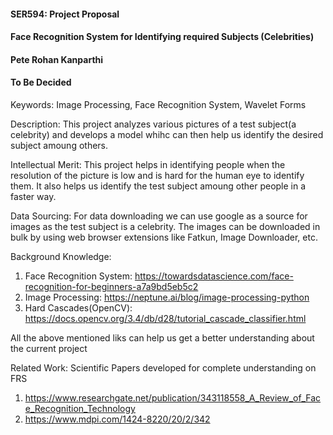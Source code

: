 #### SER594: Project Proposal
#### Face Recognition System for Identifying required Subjects (Celebrities)
#### Pete Rohan Kanparthi
#### To Be Decided

Keywords: Image Processing, Face Recognition System, Wavelet Forms

Description: This project analyzes various pictures of a test subject(a celebrity) and develops a model whihc can then help us identify the desired subject amoung others.

Intellectual Merit: This project helps in identifying people when the resolution of the picture is low and is hard for the human eye to identify them. 
It also helps us identify the test subject amoung other people in a faster way.

Data Sourcing: For data downloading we can use google as a source for images as the test subject is a celebrity. 
The images can be downloaded in bulk by using web browser extensions like Fatkun, Image Downloader, etc.

Background Knowledge: 
1) Face Recognition System: https://towardsdatascience.com/face-recognition-for-beginners-a7a9bd5eb5c2
2) Image Processing: https://neptune.ai/blog/image-processing-python
3) Hard Cascades(OpenCV): https://docs.opencv.org/3.4/db/d28/tutorial_cascade_classifier.html

All the above mentioned liks can help us get a better understanding about the current project

Related Work: 
Scientific Papers developed for complete understanding on FRS 
1) https://www.researchgate.net/publication/343118558_A_Review_of_Face_Recognition_Technology
2) https://www.mdpi.com/1424-8220/20/2/342

